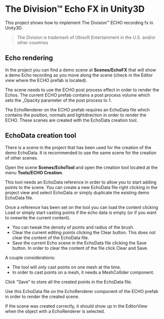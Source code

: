 # The Division™ Echo FX in Unity3D
This project shows how to implement The Division™ ECHO recording fx in Unity3D.

> The Division is trademark of Ubisoft Entertainment in the U.S. and/or other countries

## Echo rendering

In the project you can find a demo scene at **Scenes/EchoFX** that will show a demo Echo recording as you move along the scene (check in the Editor view where the ECHO prefab is located).

The scene needs to use the ECHO post process effect in order to render the Echos. The current ECHO prefab contains a post process volume which sets the _Opacity parameter of the post process to 1. 

The EchoRenderer on the ECHO prefab requires an EchoData file which contains the position, normals and lightdirection in order to render the ECHO. These scenes are created with the EchoData creation tool.

## EchoData creation tool

There is a scene in the project that has been used for the creation of the demo EchoData. It is recommended to use the same scene for the creation of other scenes.

Open the scene **Scenes/EchoTool** and open the creation tool located at the menu **Tools/ECHO Creation**.

This tool needs an EchoData reference in order to allow you to start adding points to the scene. You can create a new EchoData file right clicking in the project view and select EchoData or simply duplicate the existing demo EchoData file.

Once a reference has been set on the tool you can load the content clicking Load or simply start casting points if the echo data is empty (or if you want to ovewrite the current content).

- You can tweak the density of points and radius of the brush.
- Clear the current editing points clicking the Clear button. This does not clear the content of the EchoData file.
- Save the current Echo scene in the EchoData file clicking the Save button. In order to clear the content of the file click Clear and Save.

A couple considerations:
- The tool will only cast points on one mesh at the time.
- In order to cast points on a mesh, it needs a MeshCollider component.

Click "Save" to store all the created points in the EchoData file.

Use this EchoData file on the EchoRenderer component of the ECHO prefab in order to render the created scene.

If the scene was created correctly, it should show up in the EditorView when the object with a EchoRenderer is selected.
